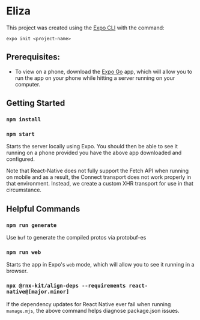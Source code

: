 # Eliza

This project was created using the [Expo CLI](https://docs.expo.dev/workflow/expo-cli/) with the command:

`expo init <project-name>`

## Prerequisites:

* To view on a phone, download the [Expo Go](https://expo.dev/client) app, which will allow you to run the app on your
phone while hitting a server running on your computer.

## Getting Started

### `npm install`
### `npm start`

Starts the server locally using Expo.  You should then be able to see it running on a phone provided you have the above
app downloaded and configured.

Note that React-Native does not fully support the Fetch API when running on mobile and as a result, the Connect
transport does not work properly in that environment. Instead, we create a custom XHR transport for use in that
circumstance.

## Helpful Commands

### `npm run generate`

Use `buf` to generate the compiled protos via protobuf-es

### `npm run web`

Starts the app in Expo's `web` mode, which will allow you to see it running in a browser.

### `npx @rnx-kit/align-deps --requirements react-native@[major.minor]`

If the dependency updates for React Native ever fail when running `manage.mjs`, the above command helps diagnose package.json issues.

